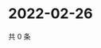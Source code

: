 # 2022-02-26

共 0 条

<!-- BEGIN WEIBO -->
<!-- 最后更新时间 Sat Feb 26 2022 05:10:29 GMT+0800 (China Standard Time) -->

<!-- END WEIBO -->
